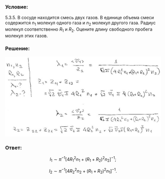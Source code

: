 ###  Условие:

$5.3.5.$ В сосуде находится смесь двух газов. В единице объема смеси содержится $n_1$ молекул одного газа и $n_2$ молекул другого газа. Радиус молекул соответственно $R_1$ и $R_2$. Оцените длину свободного пробега молекул этих газов.

###  Решение:

![|640x330, 67%](../../img/5.3.5/sol.jpg)

###  Ответ:

$$
l_1\sim\pi^{-1}[4R_1^2n_1+(R_1+R_2)^2n_2]^{-1};
$$

$$
l_2\sim\pi^{-1}[4R_2^2n_2+(R_1+R_2)^2n_1]^{-1}.
$$